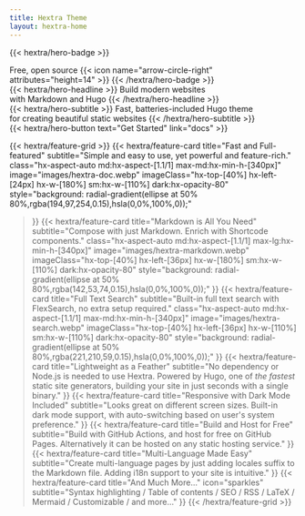 ```yaml
---
title: Hextra Theme
layout: hextra-home
---
```


{{< hextra/hero-badge >}}
  <div class="hx-w-2 hx-h-2 hx-rounded-full hx-bg-primary-400"></div>
  <span>Free, open source</span>
  {{< icon name="arrow-circle-right" attributes="height=14" >}}
{{< /hextra/hero-badge >}}

<div class="hx-mt-6 hx-mb-6">
{{< hextra/hero-headline >}}
  Build modern websites&nbsp;<br class="sm:hx-block hx-hidden" />with Markdown and Hugo
{{< /hextra/hero-headline >}}
</div>

<div class="hx-mb-12">
{{< hextra/hero-subtitle >}}
  Fast, batteries-included Hugo theme&nbsp;<br class="sm:hx-block hx-hidden" />for creating beautiful static websites
{{< /hextra/hero-subtitle >}}
</div>

<div class="hx-mb-6">
{{< hextra/hero-button text="Get Started" link="docs" >}}
</div>

<div class="hx-mt-6"></div>

{{< hextra/feature-grid >}}
{{< hextra/feature-card
title="Fast and Full-featured"
subtitle="Simple and easy to use, yet powerful and feature-rich."
class="hx-aspect-auto md:hx-aspect-[1.1/1] max-md:hx-min-h-[340px]"
image="images/hextra-doc.webp"
imageClass="hx-top-[40%] hx-left-[24px] hx-w-[180%] sm:hx-w-[110%] dark:hx-opacity-80"
style="background: radial-gradient(ellipse at 50% 80%,rgba(194,97,254,0.15),hsla(0,0%,100%,0));"
>}}
{{< hextra/feature-card
title="Markdown is All You Need"
subtitle="Compose with just Markdown. Enrich with Shortcode components."
class="hx-aspect-auto md:hx-aspect-[1.1/1] max-lg:hx-min-h-[340px]"
image="images/hextra-markdown.webp"
imageClass="hx-top-[40%] hx-left-[36px] hx-w-[180%] sm:hx-w-[110%] dark:hx-opacity-80"
style="background: radial-gradient(ellipse at 50% 80%,rgba(142,53,74,0.15),hsla(0,0%,100%,0));"
>}}
{{< hextra/feature-card
title="Full Text Search"
subtitle="Built-in full text search with FlexSearch, no extra setup required."
class="hx-aspect-auto md:hx-aspect-[1.1/1] max-md:hx-min-h-[340px]"
image="images/hextra-search.webp"
imageClass="hx-top-[40%] hx-left-[36px] hx-w-[110%] sm:hx-w-[110%] dark:hx-opacity-80"
style="background: radial-gradient(ellipse at 50% 80%,rgba(221,210,59,0.15),hsla(0,0%,100%,0));"
>}}
{{< hextra/feature-card
title="Lightweight as a Feather"
subtitle="No dependency or Node.js is needed to use Hextra. Powered by Hugo, one of *the fastest* static site generators, building your site in just seconds with a single binary."
>}}
{{< hextra/feature-card
title="Responsive with Dark Mode Included"
subtitle="Looks great on different screen sizes. Built-in dark mode support, with auto-switching based on user's system preference."
>}}
{{< hextra/feature-card
title="Build and Host for Free"
subtitle="Build with GitHub Actions, and host for free on GitHub Pages. Alternatively it can be hosted on any static hosting service."
>}}
{{< hextra/feature-card
title="Multi-Language Made Easy"
subtitle="Create multi-language pages by just adding locales suffix to the Markdown file. Adding i18n support to your site is intuitive."
>}}
{{< hextra/feature-card
title="And Much More..."
icon="sparkles"
subtitle="Syntax highlighting / Table of contents / SEO / RSS / LaTeX / Mermaid / Customizable / and more..."
>}}
{{< /hextra/feature-grid >}}